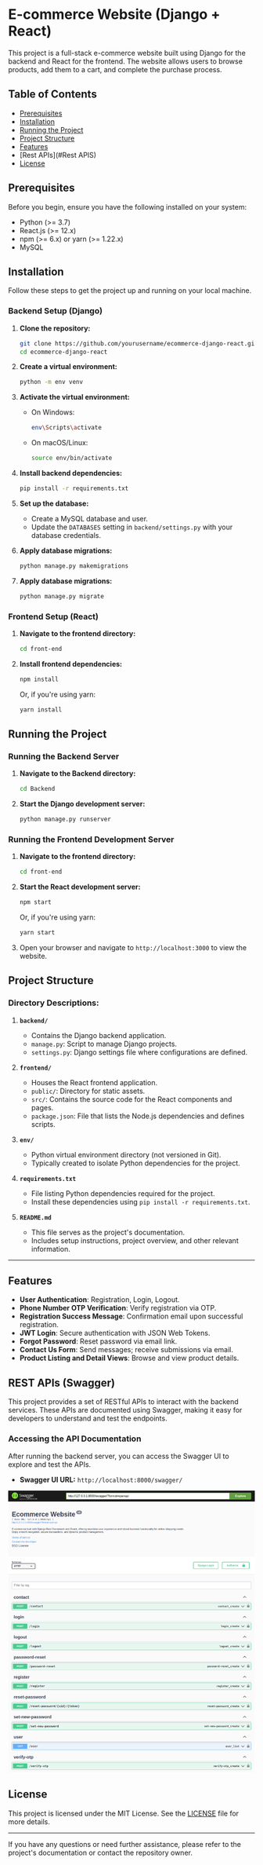# E-commerce Website (Django + React)

This project is a full-stack e-commerce website built using Django for the backend and React for the frontend. The website allows users to browse products, add them to a cart, and complete the purchase process.

## Table of Contents
- [Prerequisites](#prerequisites)
- [Installation](#installation)
- [Running the Project](#running-the-project)
- [Project Structure](#project-structure)
- [Features](#features)
- [Rest APIs](#Rest APIS)
- [License](#license)

## Prerequisites

Before you begin, ensure you have the following installed on your system:

- Python (>= 3.7)
- React.js (>= 12.x)
- npm (>= 6.x) or yarn (>= 1.22.x)
- MySQL 

## Installation

Follow these steps to get the project up and running on your local machine.

### Backend Setup (Django)

1. **Clone the repository:**
    ```bash
    git clone https://github.com/yourusername/ecommerce-django-react.git
    cd ecommerce-django-react
    ```

2. **Create a virtual environment:**
    ```bash
    python -m env venv
    ```

3. **Activate the virtual environment:**
    - On Windows:
        ```bash
        env\Scripts\activate
        ```
    - On macOS/Linux:
        ```bash
        source env/bin/activate
        ```

4. **Install backend dependencies:**
    ```bash
    pip install -r requirements.txt
    ```

5. **Set up the database:**
    - Create a MySQL database and user.
    - Update the `DATABASES` setting in `backend/settings.py` with your database credentials.

6. **Apply database migrations:**
    ```bash
    python manage.py makemigrations
    ```

7. **Apply database migrations:**
    ```bash
    python manage.py migrate
    ```



### Frontend Setup (React)

1. **Navigate to the frontend directory:**
    ```bash
    cd front-end
    ```

2. **Install frontend dependencies:**
    ```bash
    npm install
    ```
    Or, if you're using yarn:
    ```bash
    yarn install
    ```

## Running the Project

### Running the Backend Server

1. **Navigate to the Backend directory:**
    ```bash
    cd Backend
    ```

1. **Start the Django development server:**
    ```bash
    python manage.py runserver
    ```

### Running the Frontend Development Server

1. **Navigate to the frontend directory:**
    ```bash
    cd front-end
    ```

2. **Start the React development server:**
    ```bash
    npm start
    ```
    Or, if you're using yarn:
    ```bash
    yarn start
    ```

3. Open your browser and navigate to `http://localhost:3000` to view the website.

## Project Structure


### Directory Descriptions:

1. **`backend/`**
   - Contains the Django backend application.
   - `manage.py`: Script to manage Django projects.
   - `settings.py`: Django settings file where configurations are defined.

2. **`frontend/`**
   - Houses the React frontend application.
   - `public/`: Directory for static assets.
   - `src/`: Contains the source code for the React components and pages.
   - `package.json`: File that lists the Node.js dependencies and defines scripts.

3. **`env/`**
   - Python virtual environment directory (not versioned in Git).
   - Typically created to isolate Python dependencies for the project.

4. **`requirements.txt`**
   - File listing Python dependencies required for the project.
   - Install these dependencies using `pip install -r requirements.txt`.

5. **`README.md`**
   - This file serves as the project's documentation.
   - Includes setup instructions, project overview, and other relevant information.

---


## Features

- **User Authentication**: Registration, Login, Logout.
- **Phone Number OTP Verification**: Verify registration via OTP.
- **Registration Success Message**: Confirmation email upon successful registration.
- **JWT Login**: Secure authentication with JSON Web Tokens.
- **Forgot Password**: Reset password via email link.
- **Contact Us Form**: Send messages; receive submissions via email.
- **Product Listing and Detail Views**: Browse and view product details.

## REST APIs (Swagger)

This project provides a set of RESTful APIs to interact with the backend services. These APIs are documented using Swagger, making it easy for developers to understand and test the endpoints.

### Accessing the API Documentation

After running the backend server, you can access the Swagger UI to explore and test the APIs.

- **Swagger UI URL:** `http://localhost:8000/swagger/`

![Swagger UI Screenshot](assets/swagger_ui.png)

## License

This project is licensed under the MIT License. See the [LICENSE](LICENSE) file for more details.

---
If you have any questions or need further assistance, please refer to the project's documentation or contact the repository owner.
